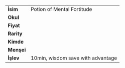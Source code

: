 |  |  |  
|---|---|  
| **İsim** | Potion of Mental Fortitude|  
| **Okul** | |  
| **Fiyat** | |  
| **Rarity** | |  
| **Kimde** | |  
| **Menşei** | |  
| **İşlev** | 10min, wisdom save with advantage|  
